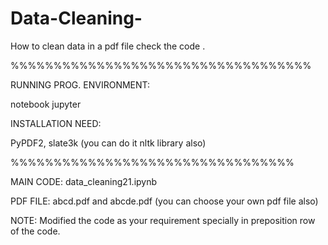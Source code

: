 # Data-Cleaning-
How to clean data in a pdf file check the code .

%%%%%%%%%%%%%%%%%%%%%%%%%%%%%%%%%%%

RUNNING PROG. ENVIRONMENT: 

notebook jupyter

INSTALLATION NEED:

PyPDF2, slate3k (you can do it nltk library also) 

%%%%%%%%%%%%%%%%%%%%%%%%%%%%%%%%%

MAIN CODE: data_cleaning21.ipynb

PDF FILE: abcd.pdf and abcde.pdf (you can choose your own pdf file also)

NOTE: Modified the code as your requirement specially in preposition row of the code.
